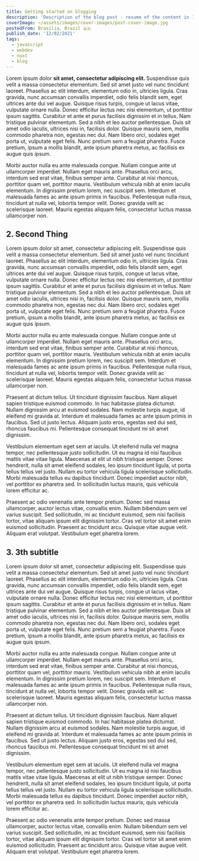 ```yaml
---
title: Getting started on blogging
description: 'Description of the blog post - resume of the content in 144 characters top, to post on twitter'
coverImage: ~/assets/images/cover-images/post-cover-image.jpg
postedFrom: Brasília, Brazil 🇧🇷
publish_date: '12/02/2021'
tags:
  - javascript
  - webdev
  - nuxt
  - blog
---
```


Lorem ipsum dolor <strong>sit amet, consectetur adipiscing elit. </strong>Suspendisse quis velit a massa consectetur elementum. Sed sit amet justo vel nunc tincidunt laoreet. Phasellus ac elit interdum, elementum odio in, ultricies ligula. Cras gravida, nunc accumsan convallis imperdiet, odio felis blandit sem, eget ultrices ante dui vel augue. Quisque risus turpis, congue ut lacus vitae, vulputate ornare nulla. Donec efficitur lectus nec nisi elementum, ut porttitor ipsum sagittis. Curabitur et ante et purus facilisis dignissim et in tellus. Nam tristique pulvinar elementum. Sed a nibh et leo auctor pellentesque. Duis sit amet odio iaculis, ultrices nisi in, facilisis dolor. Quisque mauris sem, mollis commodo pharetra non, egestas nec dui. Nam libero orci, sodales eget porta ut, vulputate eget felis. Nunc pretium sem a feugiat pharetra. Fusce pretium, ipsum a mollis blandit, ante ipsum pharetra metus, ac facilisis ex augue quis ipsum.

Morbi auctor nulla eu ante malesuada congue. Nullam congue ante ut ullamcorper imperdiet. Nullam eget mauris ante. Phasellus orci arcu, interdum sed erat vitae, finibus semper ante. Curabitur at nisi rhoncus, porttitor quam vel, porttitor mauris. Vestibulum vehicula nibh at enim iaculis elementum. In dignissim pretium lorem, nec suscipit sem. Interdum et malesuada fames ac ante ipsum primis in faucibus. Pellentesque nulla risus, tincidunt at nulla vel, lobortis tempor velit. Donec gravida velit ac scelerisque laoreet. Mauris egestas aliquam felis, consectetur luctus massa ullamcorper non.

## 2. Second Thing

Lorem ipsum dolor sit amet, consectetur adipiscing elit. Suspendisse quis velit a massa consectetur elementum. Sed sit amet justo vel nunc tincidunt laoreet. Phasellus ac elit interdum, elementum odio in, ultricies ligula. Cras gravida, nunc accumsan convallis imperdiet, odio felis blandit sem, eget ultrices ante dui vel augue. Quisque risus turpis, congue ut lacus vitae, vulputate ornare nulla. Donec efficitur lectus nec nisi elementum, ut porttitor ipsum sagittis. Curabitur et ante et purus facilisis dignissim et in tellus. Nam tristique pulvinar elementum. Sed a nibh et leo auctor pellentesque. Duis sit amet odio iaculis, ultrices nisi in, facilisis dolor. Quisque mauris sem, mollis commodo pharetra non, egestas nec dui. Nam libero orci, sodales eget porta ut, vulputate eget felis. Nunc pretium sem a feugiat pharetra. Fusce pretium, ipsum a mollis blandit, ante ipsum pharetra metus, ac facilisis ex augue quis ipsum.

Morbi auctor nulla eu ante malesuada congue. Nullam congue ante ut ullamcorper imperdiet. Nullam eget mauris ante. Phasellus orci arcu, interdum sed erat vitae, finibus semper ante. Curabitur at nisi rhoncus, porttitor quam vel, porttitor mauris. Vestibulum vehicula nibh at enim iaculis elementum. In dignissim pretium lorem, nec suscipit sem. Interdum et malesuada fames ac ante ipsum primis in faucibus. Pellentesque nulla risus, tincidunt at nulla vel, lobortis tempor velit. Donec gravida velit ac scelerisque laoreet. Mauris egestas aliquam felis, consectetur luctus massa ullamcorper non.

Praesent at dictum tellus. Ut tincidunt dignissim faucibus. Nam aliquet sapien tristique euismod commodo. In hac habitasse platea dictumst. Nullam dignissim arcu at euismod sodales. Nam molestie turpis augue, id eleifend mi gravida at. Interdum et malesuada fames ac ante ipsum primis in faucibus. Sed ut justo lectus. Aliquam justo eros, egestas sed dui sed, rhoncus faucibus mi. Pellentesque consequat tincidunt mi sit amet dignissim.

Vestibulum elementum eget sem at iaculis. Ut eleifend nulla vel magna tempor, nec pellentesque justo sollicitudin. Ut eu magna id nisi faucibus mattis vitae vitae ligula. Maecenas at elit ut nibh tristique semper. Donec hendrerit, nulla sit amet eleifend sodales, leo ipsum tincidunt ligula, ut porta tellus tellus vel justo. Nullam eu tortor vehicula ligula scelerisque sollicitudin. Morbi malesuada tellus eu dapibus tincidunt. Donec imperdiet auctor nibh, vel porttitor ex pharetra sed. In sollicitudin luctus mauris, quis vehicula lorem efficitur ac.

Praesent ac odio venenatis ante tempor pretium. Donec sed massa ullamcorper, auctor lectus vitae, convallis enim. Nullam bibendum sem vel varius suscipit. Sed sollicitudin, mi ac tincidunt euismod, sem nisi facilisis tortor, vitae aliquam ipsum elit dignissim tortor. Cras vel tortor sit amet enim euismod sollicitudin. Praesent ac tincidunt arcu. Quisque vitae augue velit. Aliquam erat volutpat. Vestibulum eget pharetra lorem.

## 3. 3th subtitle

Lorem ipsum dolor sit amet, consectetur adipiscing elit. Suspendisse quis velit a massa consectetur elementum. Sed sit amet justo vel nunc tincidunt laoreet. Phasellus ac elit interdum, elementum odio in, ultricies ligula. Cras gravida, nunc accumsan convallis imperdiet, odio felis blandit sem, eget ultrices ante dui vel augue. Quisque risus turpis, congue ut lacus vitae, vulputate ornare nulla. Donec efficitur lectus nec nisi elementum, ut porttitor ipsum sagittis. Curabitur et ante et purus facilisis dignissim et in tellus. Nam tristique pulvinar elementum. Sed a nibh et leo auctor pellentesque. Duis sit amet odio iaculis, ultrices nisi in, facilisis dolor. Quisque mauris sem, mollis commodo pharetra non, egestas nec dui. Nam libero orci, sodales eget porta ut, vulputate eget felis. Nunc pretium sem a feugiat pharetra. Fusce pretium, ipsum a mollis blandit, ante ipsum pharetra metus, ac facilisis ex augue quis ipsum.

Morbi auctor nulla eu ante malesuada congue. Nullam congue ante ut ullamcorper imperdiet. Nullam eget mauris ante. Phasellus orci arcu, interdum sed erat vitae, finibus semper ante. Curabitur at nisi rhoncus, porttitor quam vel, porttitor mauris. Vestibulum vehicula nibh at enim iaculis elementum. In dignissim pretium lorem, nec suscipit sem. Interdum et malesuada fames ac ante ipsum primis in faucibus. Pellentesque nulla risus, tincidunt at nulla vel, lobortis tempor velit. Donec gravida velit ac scelerisque laoreet. Mauris egestas aliquam felis, consectetur luctus massa ullamcorper non.

Praesent at dictum tellus. Ut tincidunt dignissim faucibus. Nam aliquet sapien tristique euismod commodo. In hac habitasse platea dictumst. Nullam dignissim arcu at euismod sodales. Nam molestie turpis augue, id eleifend mi gravida at. Interdum et malesuada fames ac ante ipsum primis in faucibus. Sed ut justo lectus. Aliquam justo eros, egestas sed dui sed, rhoncus faucibus mi. Pellentesque consequat tincidunt mi sit amet dignissim.

Vestibulum elementum eget sem at iaculis. Ut eleifend nulla vel magna tempor, nec pellentesque justo sollicitudin. Ut eu magna id nisi faucibus mattis vitae vitae ligula. Maecenas at elit ut nibh tristique semper. Donec hendrerit, nulla sit amet eleifend sodales, leo ipsum tincidunt ligula, ut porta tellus tellus vel justo. Nullam eu tortor vehicula ligula scelerisque sollicitudin. Morbi malesuada tellus eu dapibus tincidunt. Donec imperdiet auctor nibh, vel porttitor ex pharetra sed. In sollicitudin luctus mauris, quis vehicula lorem efficitur ac.

Praesent ac odio venenatis ante tempor pretium. Donec sed massa ullamcorper, auctor lectus vitae, convallis enim. Nullam bibendum sem vel varius suscipit. Sed sollicitudin, mi ac tincidunt euismod, sem nisi facilisis tortor, vitae aliquam ipsum elit dignissim tortor. Cras vel tortor sit amet enim euismod sollicitudin. Praesent ac tincidunt arcu. Quisque vitae augue velit. Aliquam erat volutpat. Vestibulum eget pharetra lorem.
